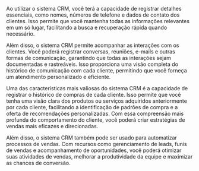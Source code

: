 Ao utilizar o sistema CRM, você terá a capacidade de registrar detalhes essenciais, como nomes, números de telefone e dados de contato dos clientes. Isso permite que você mantenha todas as informações relevantes em um só lugar, facilitando a busca e recuperação rápida quando necessário.

Além disso, o sistema CRM permite acompanhar as interações com os clientes. Você poderá registrar conversas, reuniões, e-mails e outras formas de comunicação, garantindo que todas as interações sejam documentadas e rastreáveis. Isso proporciona uma visão completa do histórico de comunicação com cada cliente, permitindo que você forneça um atendimento personalizado e eficiente.

Uma das características mais valiosas do sistema CRM é a capacidade de registrar o histórico de compras de cada cliente. Isso permite que você tenha uma visão clara dos produtos ou serviços adquiridos anteriormente por cada cliente, facilitando a identificação de padrões de compra e a oferta de recomendações personalizadas. Com essa compreensão mais profunda do comportamento do cliente, você poderá criar estratégias de vendas mais eficazes e direcionadas.

Além disso, o sistema CRM também pode ser usado para automatizar processos de vendas. Com recursos como gerenciamento de leads, funis de vendas e acompanhamento de oportunidades, você poderá otimizar suas atividades de vendas, melhorar a produtividade da equipe e maximizar as chances de conversão.

